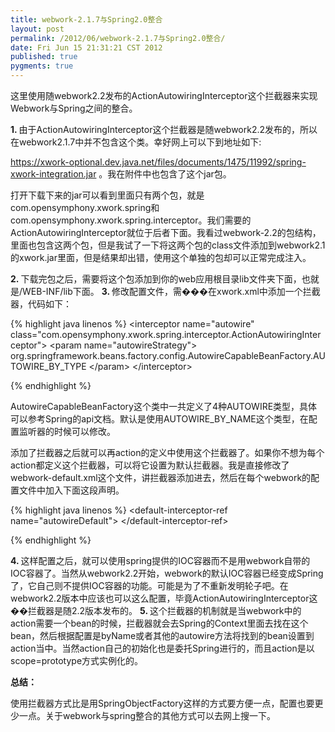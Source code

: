 ```yaml
---
title: webwork-2.1.7与Spring2.0整合
layout: post
permalink: /2012/06/webwork-2.1.7与Spring2.0整合/
date: Fri Jun 15 21:31:21 CST 2012
published: true
pygments: true
---
```


这里使用随webwork2.2发布的ActionAutowiringInterceptor这个拦截器来实现Webwork与Spring之间的整合。

<strong>
1.
</strong>
由于ActionAutowiringInterceptor这个拦截器是随webwork2.2发布的，所以在webwork2.1.7中并不包含这个类。幸好网上可以下到地址如下:

<a target="_blank" href="https://xwork-optional.dev.java.net/files/documents/1475/11992/spring-xwork-integration.jar">https://xwork-optional.dev.java.net/files/documents/1475/11992/spring-xwork-integration.jar</a>
。我在附件中也包含了这个jar包。

打开下载下来的jar可以看到里面只有两个包，就是com.opensymphony.xwork.spring和com.opensymphony.xwork.spring.interceptor。我们需要的ActionAutowiringInterceptor就位于后者下面。我看过webwork-2.2的包结构，里面也包含这两个包，但是我试了一下将这两个包的class文件添加到webwork2.1的xwork.jar里面，但是结果却出错，使用这个单独的包却可以正常完成注入。

<strong>
2.
</strong>
下载完包之后，需要将这个包添加到你的web应用根目录lib文件夹下面，也就是/WEB-INF/lib下面。

<strong>
3.
</strong>
修改配置文件，需���在xwork.xml中添加一个拦截器，代码如下：

{% highlight java linenos %}
	&lt;interceptor name="autowire"
	class="com.opensymphony.xwork.spring.interceptor.ActionAutowiringInterceptor"&gt;
	&lt;param name="autowireStrategy"&gt;
	org.springframework.beans.factory.config.AutowireCapableBeanFactory.AUTOWIRE_BY_TYPE
	&lt;/param&gt;
	&lt;/interceptor&gt;

{% endhighlight %}


AutowireCapableBeanFactory这个类中一共定义了4种AUTOWIRE类型，具体可以参考Spring的api文档。默认是使用AUTOWIRE_BY_NAME这个类型，在配置监听器的时候可以修改。

添加了拦截器之后就可以再action的定义中使用这个拦截器了。如果你不想为每个action都定义这个拦截器，可以将它设置为默认拦截器。我是直接修改了webwork-default.xml这个文件，讲拦截器添加进去，然后在每个webwork的配置文件中加入下面这段声明。

{% highlight java linenos %}
	&lt;default-interceptor-ref name="autowireDefault"&gt;
	&lt;/default-interceptor-ref&gt;

{% endhighlight %}


<strong>
4.
</strong>
这样配置之后，就可以使用spring提供的IOC容器而不是用webwork自带的IOC容器了。当然从webwork2.2开始，webwork的默认IOC容器已经变成Spring了，它自己则不提供IOC容器的功能。可能是为了不重新发明轮子吧。在webwork2.2版本中应该也可以这么配置，毕竟ActionAutowiringInterceptor这��拦截器是随2.2版本发布的。

<strong>
5.
</strong>
这个拦截器的机制就是当webwork中的action需要一个bean的时候，拦截器就会去Spring的Context里面去找在这个bean，然后根据配置是byName或者其他的autowire方法将找到的bean设置到action当中。当然action自己的初始化也是委托Spring进行的，而且action是以scope=prototype方式实例化的。

<strong>


总结：
</strong>


使用拦截器方式比是用SpringObjectFactory这样的方式要方便一点，配置也要更少一点。关于webwork与spring整合的其他方式可以去网上搜一下。


